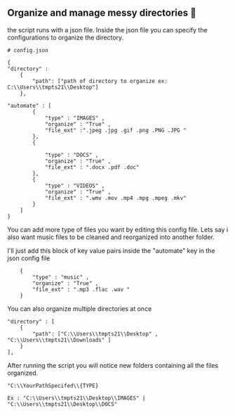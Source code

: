 
## Organize and manage messy directories 🧹

the script runs with a json file. Inside the json file you can specify the configurations to organize the directory.

```
# config.json

{   
"directory" : 
	{
		"path": ["path of directory to organize ex: C:\\Users\\tmpts21\\Desktop"]
	},

"automate" : [ 
		{ 
			"type" : "IMAGES" ,  
			"organize" : "True" ,    
			"file_ext" :".jpeg .jpg .gif .png .PNG .JPG "      
		},   
		{
			
			"type" : "DOCS" , 
			"organize" : "True" ,   
			"file_ext" : ".docx .pdf .doc"    
		}, 
		{
			"type" : "VIDEOS" ,  
			"organize" : "True" ,  
			"file_ext" : ".wmv .mov .mp4 .mpg .mpeg .mkv" 
		}
	] 
}

```
You can add more type of files you want by editing this config file. Lets say i also want music files to be cleaned and reorganized into another folder.

I'll just add this block of key value pairs inside the "automate" key in the json config file 

```
	{
		"type" : "music" ,  
		"organize" : "True" ,  
		"file_ext" : ".mp3 .flac .wav " 
	}

```

You can also organize multiple directories at once 

```
"directory" : [ 
	{
		"path": ["C:\\Users\\tmpts21\\Desktop" , "C:\\Users\\tmpts21\\Downloads" ]
	} 
],

```

After running the script you will notice new folders containing all the files organized. 

```
"C:\\YourPathSpecifed\\{TYPE} 

Ex : "C:\\Users\\tmpts21\\Desktop\\IMAGES" | "C:\\Users\\tmpts21\\Desktop\\DOCS"

```






